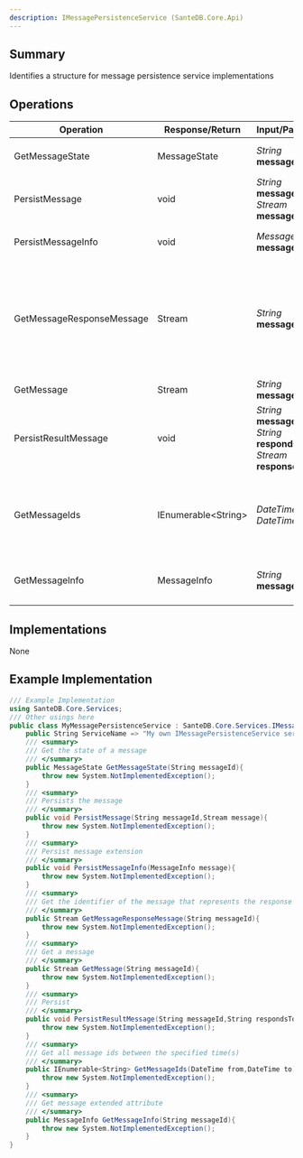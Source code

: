```yaml
---
description: IMessagePersistenceService (SanteDB.Core.Api)
---
```


## Summary
Identifies a structure for message persistence service implementations

## Operations

|Operation|Response/Return|Input/Parameter|Description|
|-|-|-|-|
|GetMessageState|MessageState|*String* **messageId**|Get the state of a message|
|PersistMessage|void|*String* **messageId**<br/>*Stream* **message**|Persists the message|
|PersistMessageInfo|void|*MessageInfo* **message**|Persist message extension|
|GetMessageResponseMessage|Stream|*String* **messageId**|Get the identifier of the message that represents the response to the current message|
|GetMessage|Stream|*String* **messageId**|Get a message|
|PersistResultMessage|void|*String* **messageId**<br/>*String* **respondsToId**<br/>*Stream* **response**|Persist|
|GetMessageIds|IEnumerable&lt;String>|*DateTime* **from**<br/>*DateTime* **to**|Get all message ids between the specified time(s)|
|GetMessageInfo|MessageInfo|*String* **messageId**|Get message extended attribute|

## Implementations

None

## Example Implementation
```csharp
/// Example Implementation
using SanteDB.Core.Services;
/// Other usings here
public class MyMessagePersistenceService : SanteDB.Core.Services.IMessagePersistenceService { 
	public String ServiceName => "My own IMessagePersistenceService service";
	/// <summary>
	/// Get the state of a message
	/// </summary>
	public MessageState GetMessageState(String messageId){
		throw new System.NotImplementedException();
	}
	/// <summary>
	/// Persists the message
	/// </summary>
	public void PersistMessage(String messageId,Stream message){
		throw new System.NotImplementedException();
	}
	/// <summary>
	/// Persist message extension
	/// </summary>
	public void PersistMessageInfo(MessageInfo message){
		throw new System.NotImplementedException();
	}
	/// <summary>
	/// Get the identifier of the message that represents the response to the current message
	/// </summary>
	public Stream GetMessageResponseMessage(String messageId){
		throw new System.NotImplementedException();
	}
	/// <summary>
	/// Get a message
	/// </summary>
	public Stream GetMessage(String messageId){
		throw new System.NotImplementedException();
	}
	/// <summary>
	/// Persist
	/// </summary>
	public void PersistResultMessage(String messageId,String respondsToId,Stream response){
		throw new System.NotImplementedException();
	}
	/// <summary>
	/// Get all message ids between the specified time(s)
	/// </summary>
	public IEnumerable<String> GetMessageIds(DateTime from,DateTime to){
		throw new System.NotImplementedException();
	}
	/// <summary>
	/// Get message extended attribute
	/// </summary>
	public MessageInfo GetMessageInfo(String messageId){
		throw new System.NotImplementedException();
	}
}
```
